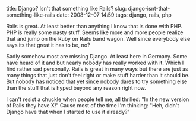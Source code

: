 title: Django? Isn't that something like Rails?
slug: django-isnt-that-something-like-rails
date: 2008-12-07 14:59
tags: django, rails, php

Rails is great. At least better than anything I know that is done with PHP. PHP is really some nasty stuff. Seems like more and more people realize that and jump on the Ruby on Rails band wagon. Well since everybody else says its that great it has to be, no?

Sadly somehow most are missing Django. At least here in Germany. Some have heard of it and but nearly nobody has really worked with it. Which I find rather sad personally. Rails is great in many ways but there are just as many things that just don't feel right or make stuff harder than it should be. But nobody has noticed that yet since nobody dares to try something else than the stuff that is hyped beyond any reason right now.

I can't resist a chuckle when people tell me, all thrilled: "In the new version of Rails they have X!" Cause most of the time I'm thinking: "Heh, didn't Django have that when I started to use it already?"
